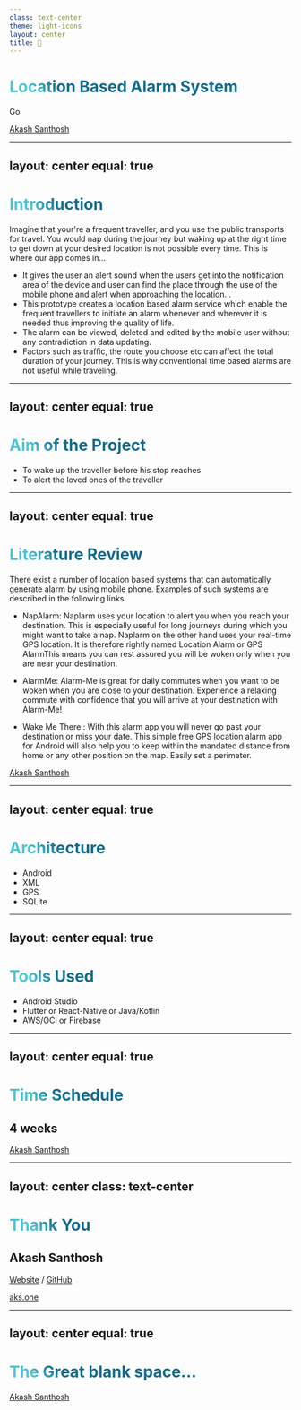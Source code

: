 ```yaml
---
class: text-center
theme: light-icons
layout: center
title: 👀
---
```


# **Location Based Alarm System**

<div class="pt-12">
  <span @click="$slidev.nav.next" class="px-2 p-1 rounded cursor-pointer" hover="bg-white bg-opacity-10">
    Go <carbon:arrow-right class="inline"/>
  </span>
</div>

<a href="https://aks.one" target="_blank"
  class="abs-br m-6 text-xl !border-none">Akash Santhosh
</a>


---
layout: center
equal: true
---

# **Introduction**

Imagine that your're a frequent traveller, and you use the public transports for travel. You would nap during the journey but waking up at the right time to get down at your desired location is not possible every time. This is where our app comes in...

- It gives the user  an  alert sound when the users get into  the notification  area  of the  device  and user  can  find  the  place through  the  use  of  the  mobile  phone  and  alert  when approaching the location. .
- This prototype creates a location based alarm service which enable  the frequent travellers  to initiate  an  alarm whenever and  wherever  it  is  needed  thus  improving  the  quality  of life.
- The  alarm  can  be  viewed,  deleted  and  edited  by  the mobile  user  without  any  contradiction  in  data  updating.
- Factors such as traffic, the route you choose etc can affect the total duration of your journey. This is why conventional time based alarms are not useful while traveling.

<style>
h1 {
  background-color: #2B90B6;
  background-image: linear-gradient(45deg, #4EC5D4 10%, #146b8c 20%);
  background-size: 100%;
  -webkit-background-clip: text;
  -moz-background-clip: text;
  -webkit-text-fill-color: transparent; 
  -moz-text-fill-color: transparent;
}
</style>


---
layout: center
equal: true
---

# **Aim of the Project**
- To wake up the traveller before his stop reaches
- To alert the loved ones of the traveller

<style>
h1 {
  background-color: #2B90B6;
  background-image: linear-gradient(45deg, #4EC5D4 10%, #146b8c 20%);
  background-size: 100%;
  -webkit-background-clip: text;
  -moz-background-clip: text;
  -webkit-text-fill-color: transparent; 
  -moz-text-fill-color: transparent;
}
</style>


---
layout: center
equal: true
---

# **Literature Review**
There  exist  a  number  of  location  based  systems  that  can automatically  generate  alarm  by  using  mobile  phone. Examples of such systems are described in the following links 
- NapAlarm: Naplarm uses your location to alert you when you reach your destination. This is especially useful for long journeys during which you might want to take a nap.
Naplarm on the other hand uses your real-time GPS location. It is therefore rightly named Location Alarm or GPS AlarmThis means you can rest assured you will be woken only when you are near your destination.

- AlarmMe: Alarm-Me is great for daily commutes when you want to be woken when you are close to your destination. Experience a relaxing commute with confidence that you will arrive at your destination with Alarm-Me!

- Wake Me There :  With this alarm app you will never go past your destination or miss your date. This simple free GPS location alarm app for Android will also help you to keep within the mandated distance from home or any other position on the map. Easily set a perimeter.

<a href="https://aks.one" target="_blank"
  class="abs-br m-6 text-xl !border-none">Akash Santhosh
</a>

<style>
h1 {
  background-color: #2B90B6;
  background-image: linear-gradient(45deg, #4EC5D4 10%, #146b8c 20%);
  background-size: 100%;
  -webkit-background-clip: text;
  -moz-background-clip: text;
  -webkit-text-fill-color: transparent; 
  -moz-text-fill-color: transparent;
}
</style>

---
layout: center
equal: true
---

# **Architecture**

- Android
- XML
- GPS
- SQLite

<style>
h1 {
  background-color: #2B90B6;
  background-image: linear-gradient(45deg, #4EC5D4 10%, #146b8c 20%);
  background-size: 100%;
  -webkit-background-clip: text;
  -moz-background-clip: text;
  -webkit-text-fill-color: transparent; 
  -moz-text-fill-color: transparent;
}
</style>


---
layout: center
equal: true
---

# **Tools Used**
- Android Studio 
- Flutter or React-Native or Java/Kotlin
- AWS/OCI or Firebase

<style>
h1 {
  background-color: #2B90B6;
  background-image: linear-gradient(45deg, #4EC5D4 10%, #146b8c 20%);
  background-size: 100%;
  -webkit-background-clip: text;
  -moz-background-clip: text;
  -webkit-text-fill-color: transparent; 
  -moz-text-fill-color: transparent;
}
</style>

---
layout: center
equal: true
---

# **Time Schedule**

## 4 weeks

<a href="https://aks.one" target="_blank"
  class="abs-br m-6 text-xl !border-none">Akash Santhosh
</a>

---
layout: center
class: text-center
---

# Thank You

## Akash Santhosh

[Website](https://aks.one) / [GitHub](https://github.com/akash-santhosh)

<a href="https://aks.one" target="_blank"
  class="abs-br m-6 text-xl !border-none">aks.one
</a>

---
layout: center
equal: true
---

# **The Great blank space...**

<a href="https://aks.one" target="_blank"
  class="abs-br m-6 text-xl !border-none">Akash Santhosh
</a>
